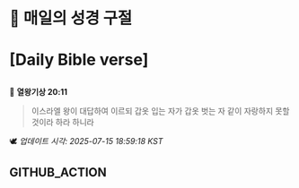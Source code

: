 # 🙏 매일의 성경 구절
# [Daily Bible verse]
##
<!-- START_BIBLE_VERSE -->
📖 **열왕기상 20:11**
> 이스라엘 왕이 대답하여 이르되 갑옷 입는 자가 갑옷 벗는 자 같이 자랑하지 못할 것이라 하라 하니라

🕊️ _업데이트 시각: 2025-07-15 18:59:18 KST_
  <!-- END_BIBLE_VERSE -->
## GITHUB_ACTION
